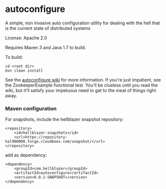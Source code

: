 autoconfigure
=============

A simple, non invasive auto configuration utility for dealing with the hell that is the current state of distributed systems

License: Apache 2.0

Requires Maven 3 and Java 1.7 to build.

To build:

    cd <root dir>
    mvn clean install

See the [autoconfigure wiki](https://github.com/Hellblazer/autoconfigure/wiki) for more information.
If you're just impatient, see the ZookeeperExample functional test.  You'll be clueless until you
read the wiki, but it'll satisfy your impetuous need to get to the meat of things right away.

### Maven configuration

For snapshots, include the hellblazer snapshot repository:

    <repository>
        <id>hellblazer-snapshots</id>
        <url>https://repository-hal900000.forge.cloudbees.com/snapshot/</url>
    </repository>
    
add as dependency:

    <dependency>
        <groupId>com.hellblazer</groupId>
        <artifactId>autoconfigure</artifactId>
        <version>0.0.1-SNAPSHOT</version>
    </dependency>

